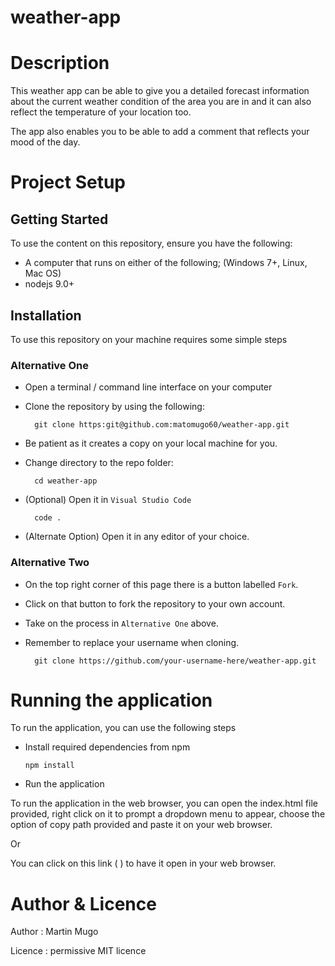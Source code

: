# weather-app

# Description

This weather app can be able to give you a detailed forecast information about the current weather condition of the area you are in and it can also reflect the temperature of your location too.

The app also enables you to be able to add a comment that reflects your mood of the day.



# Project Setup

   ## Getting Started
To use the content on this repository, ensure you have the following:

- A computer that runs on either of the following; (Windows 7+, Linux, Mac OS)
- nodejs 9.0+


## Installation

To use this repository on your machine requires some simple steps

### Alternative One

- Open a terminal / command line interface on your computer
- Clone the repository by using the following:

        git clone https:git@github.com:matomugo60/weather-app.git

- Be patient as it creates a copy on your local machine for you.
- Change directory to the repo folder:

        cd weather-app

- (Optional) Open it in ``Visual Studio Code``

        code .

- (Alternate Option) Open it in any editor of your choice.


### Alternative Two

- On the top right corner of this page there is a button labelled ``Fork``.
- Click on that button to fork the repository to your own account.
- Take on the process in ``Alternative One`` above.
- Remember to replace your username when cloning.

        git clone https://github.com/your-username-here/weather-app.git



# Running the application

To run the application, you can use the following steps 

- Install required dependencies from npm

      npm install
      
- Run the application

To run the application in the web browser, you can open the index.html file provided, right click on it to prompt a dropdown menu to appear, choose the option of copy path provided and paste it on your web browser.

Or

You can click on this link (  ) to have it open in your web browser.

      
# Author & Licence

Author : Martin Mugo

Licence : permissive MIT licence


